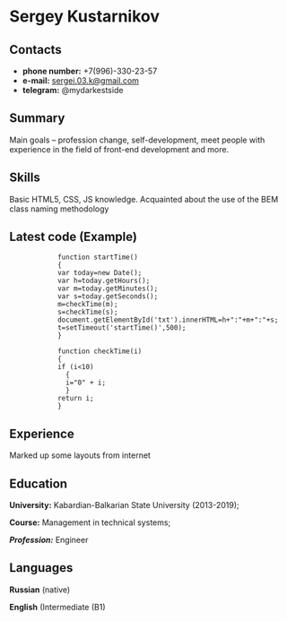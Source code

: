 # Sergey Kustarnikov

## Contacts
- __phone number:__ +7(996)-330-23-57
- __e-mail:__ sergei.03.k@gmail.com
- __telegram:__ @mydarkestside

## Summary
Main goals – profession change, self-development, meet people with experience in the field of front-end development and more.

## Skills
Basic HTML5, CSS, JS knowledge. Acquainted about the use of the BEM class naming methodology

## Latest code (Example)
                function startTime()
                {
                var today=new Date();
                var h=today.getHours();
                var m=today.getMinutes();
                var s=today.getSeconds();
                m=checkTime(m);
                s=checkTime(s);
                document.getElementById('txt').innerHTML=h+":"+m+":"+s;
                t=setTimeout('startTime()',500);
                }
                
                function checkTime(i)
                {
                if (i<10)
                  {
                  i="0" + i;
                  }
                return i;
                }
## Experience
Marked up some layouts from internet

## Education
**University:** Kabardian-Balkarian State University (2013-2019);

**Course:** Management in technical systems;

***Profession:*** Engineer

## Languages
**Russian** (native)

**English** (Intermediate (B1)
